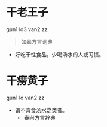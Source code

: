 # 干老王子
gun1 lo3 van2 zz
> 如皋方言词典
- 好吃干性食品，少喝汤水的人或习惯。

# 干痨黄子
gun1 lo van2 zz
+ 谓不喜食汤水之类者。
  * 泰兴方言辞典
<!--
泰兴方言辞典作“旱”
-->
